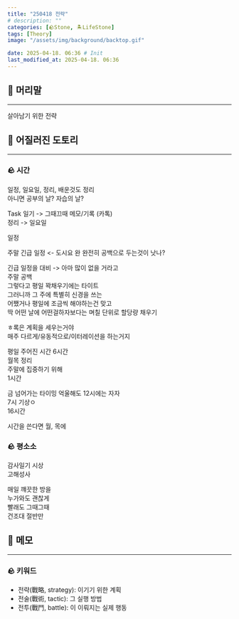 ```yaml
---
title: "250418 전략"
# description: ""
categories: [🪨Stone, 🏝️LifeStone]
tags: [Theory]
image: "/assets/img/background/backtop.gif"

date: 2025-04-18. 06:36 # Init
last_modified_at: 2025-04-18. 06:36
---
```


## 🗿 머리말

---

살아남기 위한 전략  

## 🗿 어질러진 도토리

---

### 🪨 시간

일정, 일요일, 정리, 배운것도 정리  
아니면 공부의 날? 자습의 날?  

Task 일기 -> 그때끄때 메모/기록 (카톡)  
정리 -> 일요일  

일정  

주말 긴급 일정 <- 도시요  완
완전히 공백으로 두는것이 낫나?  

긴급 일정을 대비 -> 아마 많이 없을 거라고  
주말 공백  
그렇다고 평일 꽉채우기에는 타이트  
그러니까 그 주에 특별히 신경을 쓰는  
어쨌거나 평일에 조금씩 해야하는건 맞고  
딱 어떤 날에 어떤걸하자보다는 며칠 단위로 할당량 채우기  

ㅎ록은 계획을 세우는거야  
매주 다르게/유동적으로/이터레이션을 하는거지  

평일 주어진 시간 6시간  
월목 정리  
주말에 집중하기 위해  
1시간  

금 넘어가는 타이밍 억울해도 12시에는 자자  
7시 기상ㅇ  
16시간  

시간을 쓴다면 월, 목에  

### 🪨 평소소

감사일기 시상  
고해성사  

매일 꺠끗한 방을  
누가와도 괜찮게  
빨래도 그때그때  
건조대 절반만  

## 🗿 메모

---

### 🪨 키워드

- 전략(戰略, strategy): 이기기 위한 계획
- 전술(戰術, tactic): 그 실행 방법
- 전투(戰鬥, battle): 이 이뤄지는 실제 행동
